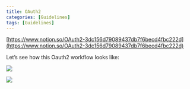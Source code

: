 ```yaml
---
title: OAuth2
categories: [Guidelines]
tags: [Guidelines]
---
```


[https://www.notion.so/OAuth2-3dc156d79089437db7f6becd4fbc222d](https://www.notion.so/OAuth2-3dc156d79089437db7f6becd4fbc222d)


Let’s see how this Oauth2 workflow looks like:


![](https://prod-files-secure.s3.us-west-2.amazonaws.com/9960fb2a-b75e-4bea-a8f9-b00925db1215/3bce41e0-99e8-4ebd-9701-e2bc9cbb79a2/Untitled.png?X-Amz-Algorithm=AWS4-HMAC-SHA256&X-Amz-Content-Sha256=UNSIGNED-PAYLOAD&X-Amz-Credential=ASIAZI2LB4667ZWQTQ6H%2F20250511%2Fus-west-2%2Fs3%2Faws4_request&X-Amz-Date=20250511T202252Z&X-Amz-Expires=3600&X-Amz-Security-Token=IQoJb3JpZ2luX2VjEBkaCXVzLXdlc3QtMiJHMEUCIQCepxxWtjJrd%2BruUmmXVH8rnoJif27YhgH5Wa5NNp4w3AIgGp8yCQ7nVR3ea6HGTrbwgvkmyh4QurHZQcRosDBRGB4qiAQIwv%2F%2F%2F%2F%2F%2F%2F%2F%2F%2FARAAGgw2Mzc0MjMxODM4MDUiDExmNQST1LmQ%2FerVZCrcA0CItX%2BEI4i%2FLextgqKxDMyX4ZTTaWrqiEWT8gPOcWdW53oQrXpCSESlqid0HPpsqP%2BoVQYDP3lhLRDMsvKLNG3F2GoHqljwXEmIXc8JWfX2QYQFDkDqcwdKo665RVdMRBP8Q2YDdFX2GF840yl0OKmR4juNlXxG%2F2VZhSUzCYUbuBpX0FEyOLqeyAu9p%2FjxvgXDf1uoLlhIl5s9uhsX9eSdx%2Ff1GDTVS9viOvy7RfPFtoeGMf9JfuMZX80vCOa0xRvpkR0aG4kNBFxKfLKpGyNwqUYEXVoFp2keJ%2Bl2vvlcuowtalHIdAggNJH2rTzBMt8re1u28W82JELyggluDzwoRdY9jUujDFs3pZncfHox3dO6F3ie5p4PGyrwIKL2QXR%2F8msNy45KoYq8%2BWToUK0q9UJx8PoQf00YSAI3%2FUbmdAGp3Bb42R7eIxXQz81vcOFmHIaN48Nxc1G6mrMLnwARB%2BnNGTW3gwxAiWiUu%2F2nEY3oeLGcOtBv6YfsdSreEjDUFKHL%2BPvCjpcXMBaPotdtZTaqjFITGaCOCV8B3PtZFzoyn6%2BMqORgu9vucdUGxM2bTwAuGTUGPTNyOcD7YyqRvpZ8fb0Yr7jOYGCSeHK%2B%2FARqLS%2BiofJwXlIvMPWhg8EGOqUBNgte%2FeBrBmtHsmsURBnHPySfXbpMyG1BpWHYeBIu%2FOT%2FgeaB6YUX0OJQ70KzhH0CSdj%2F6Hy9fJtfh76Gvw7TQSP2skrvTmSgTJeqbCo8Nxa7SMbYQQcsWceOnqaASg02GvZLnlbMJlJRmVfC1IxHfxeL0Pa4Nvm0qRBZqET179a4sy1dN5dTW23xaYkjtVSxKkshzHF0D7mT3vgs4qlk46K1mxx7&X-Amz-Signature=980a06ce5a75349856c36662da26053abd66a0a1485f8b991b06b75c9a2199b7&X-Amz-SignedHeaders=host&x-id=GetObject)


![](https://prod-files-secure.s3.us-west-2.amazonaws.com/9960fb2a-b75e-4bea-a8f9-b00925db1215/27d32b66-de43-41de-80f7-7edb81d1190f/Untitled.png?X-Amz-Algorithm=AWS4-HMAC-SHA256&X-Amz-Content-Sha256=UNSIGNED-PAYLOAD&X-Amz-Credential=ASIAZI2LB4667ZWQTQ6H%2F20250511%2Fus-west-2%2Fs3%2Faws4_request&X-Amz-Date=20250511T202252Z&X-Amz-Expires=3600&X-Amz-Security-Token=IQoJb3JpZ2luX2VjEBkaCXVzLXdlc3QtMiJHMEUCIQCepxxWtjJrd%2BruUmmXVH8rnoJif27YhgH5Wa5NNp4w3AIgGp8yCQ7nVR3ea6HGTrbwgvkmyh4QurHZQcRosDBRGB4qiAQIwv%2F%2F%2F%2F%2F%2F%2F%2F%2F%2FARAAGgw2Mzc0MjMxODM4MDUiDExmNQST1LmQ%2FerVZCrcA0CItX%2BEI4i%2FLextgqKxDMyX4ZTTaWrqiEWT8gPOcWdW53oQrXpCSESlqid0HPpsqP%2BoVQYDP3lhLRDMsvKLNG3F2GoHqljwXEmIXc8JWfX2QYQFDkDqcwdKo665RVdMRBP8Q2YDdFX2GF840yl0OKmR4juNlXxG%2F2VZhSUzCYUbuBpX0FEyOLqeyAu9p%2FjxvgXDf1uoLlhIl5s9uhsX9eSdx%2Ff1GDTVS9viOvy7RfPFtoeGMf9JfuMZX80vCOa0xRvpkR0aG4kNBFxKfLKpGyNwqUYEXVoFp2keJ%2Bl2vvlcuowtalHIdAggNJH2rTzBMt8re1u28W82JELyggluDzwoRdY9jUujDFs3pZncfHox3dO6F3ie5p4PGyrwIKL2QXR%2F8msNy45KoYq8%2BWToUK0q9UJx8PoQf00YSAI3%2FUbmdAGp3Bb42R7eIxXQz81vcOFmHIaN48Nxc1G6mrMLnwARB%2BnNGTW3gwxAiWiUu%2F2nEY3oeLGcOtBv6YfsdSreEjDUFKHL%2BPvCjpcXMBaPotdtZTaqjFITGaCOCV8B3PtZFzoyn6%2BMqORgu9vucdUGxM2bTwAuGTUGPTNyOcD7YyqRvpZ8fb0Yr7jOYGCSeHK%2B%2FARqLS%2BiofJwXlIvMPWhg8EGOqUBNgte%2FeBrBmtHsmsURBnHPySfXbpMyG1BpWHYeBIu%2FOT%2FgeaB6YUX0OJQ70KzhH0CSdj%2F6Hy9fJtfh76Gvw7TQSP2skrvTmSgTJeqbCo8Nxa7SMbYQQcsWceOnqaASg02GvZLnlbMJlJRmVfC1IxHfxeL0Pa4Nvm0qRBZqET179a4sy1dN5dTW23xaYkjtVSxKkshzHF0D7mT3vgs4qlk46K1mxx7&X-Amz-Signature=619abafc8a53973a01ae9d563cecc9b69fcd7af9034714afcd32f2c275387ebd&X-Amz-SignedHeaders=host&x-id=GetObject)

